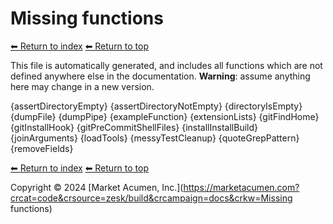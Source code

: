 # Missing functions

[⬅ Return to index](index.md)
[⬅ Return to top](../index.md)

This file is automatically generated, and includes all functions which are not defined anywhere else in the documentation. **Warning**: assume anything here may change in a new version. 

{assertDirectoryEmpty}
{assertDirectoryNotEmpty}
{directoryIsEmpty}
{dumpFile}
{dumpPipe}
{exampleFunction}
{extensionLists}
{gitFindHome}
{gitInstallHook}
{gitPreCommitShellFiles}
{installInstallBuild}
{joinArguments}
{loadTools}
{messyTestCleanup}
{quoteGrepPattern}
{removeFields}

[⬅ Return to index](index.md)
[⬅ Return to top](../index.md)

Copyright &copy; 2024 [Market Acumen, Inc.](https://marketacumen.com?crcat=code&crsource=zesk/build&crcampaign=docs&crkw=Missing functions)
